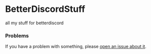 # BetterDiscordStuff
all my stuff for betterdiscord

### Problems
If you have a problem with something, please [open an issue about it](https://github.com/samfundev/BetterDiscordStuff/issues/new/choose).